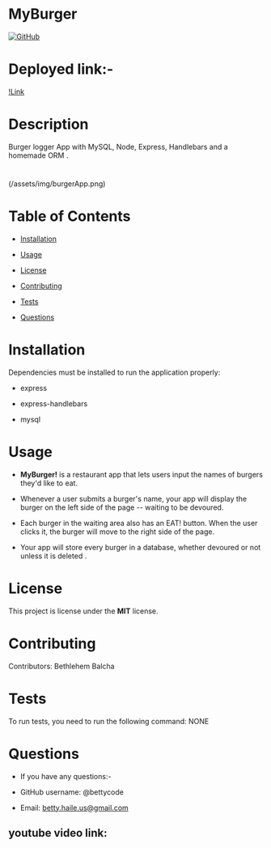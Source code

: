 # MyBurger

[![GitHub](https://img.shields.io/github/license/bettycode/Note-Taker?logo=MIT&style=plastic)](https://github.com/BB/MyBurger)

# Deployed link:-

[!Link](https://git.heroku.com/immense-plateau-32951.git)

# Description

Burger logger App with MySQL, Node, Express, Handlebars and a homemade ORM .

#

(/assets/img/burgerApp.png)

# Table of Contents

* [Installation](#installation)

* [Usage](#usage)

* [License](#license)

* [Contributing](#contributing)

* [Tests](#tests)

* [Questions](#questions)

# Installation


Dependencies must be installed to run the application properly: 

* express

* express-handlebars

* mysql


# Usage

* **MyBurger!** is a restaurant app that lets users input the names of burgers they'd like to eat.


* Whenever a user submits a burger's name, your app will display the burger on the left side of the page -- waiting to be devoured.


* Each burger in the waiting area also has an EAT! button. When the user clicks it, the burger will move to the right side of the page.


* Your app will store every burger in a database, whether devoured or not unless it is deleted .



# License

This project is license under the **MIT** license.

# Contributing

​Contributors: Bethlehem Balcha

# Tests

To run tests, you need to run the following command: NONE

# Questions

* If you have any questions:-

* GitHub username: @bettycode

* Email: betty.haile.us@gmail.com

## youtube video link: 


